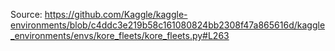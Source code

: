 Source: https://github.com/Kaggle/kaggle-environments/blob/c4ddc3e219b58c161080824bb2308f47a865616d/kaggle_environments/envs/kore_fleets/kore_fleets.py#L263
